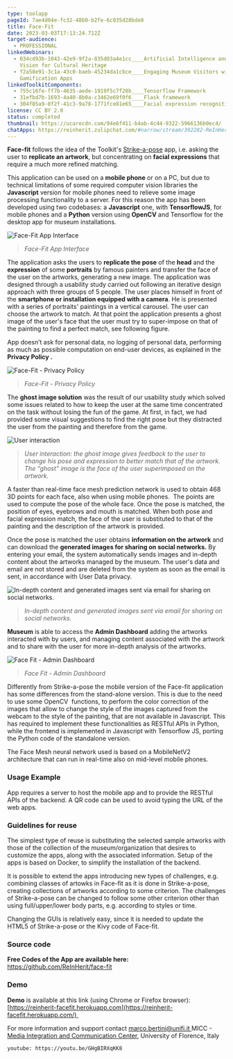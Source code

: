 ```yaml
---
type: toolapp
pageId: 7ae4d04e-fc32-48b0-b2fe-6c035d28bde8
title: Face-Fit
date: 2023-03-03T17:13:24.712Z
target-audience:
  - PROFESSIONAL
linkedWebinars:
  - 034cd93b-1043-42e9-9f2a-835d03a4e1cc____Artificial Intelligence and Computer
    Vision for Cultural Heritage
  - f2a58e91-3c1a-43c0-baeb-45234da1cbce____Engaging Museum Visitors with
    Gamification Apps
linkedToolkitComponents:
  - 755c16fe-ff7b-4635-aede-1919f5c7f28b____Tensorflow Framework
  - 31efbd7b-1693-4a40-8b0a-c3462e69f0f6____Flask framework
  - 304f85a9-0f2f-41c3-9a78-1771fce81e65____Facial expression recognition
license: CC BY 2.0
status: completed
thumbnail: https://ucarecdn.com/94e6f411-b4ab-4c44-9322-5966136b0ec4/
chatApps: https://reinherit.zulipchat.com/#narrow/stream/392282-ReInHerit-Applications-and-Toolkit/topic/Face.20Fit
---
```

**Face-fit** follows the idea of the Toolkit's [Strike-a-pose](https://reinherit-hub.eu/tools/apps/5f367b50-4089-4718-9b66-8114962c6596) app, i.e. asking the user to **replicate an artwork**, but concentrating on **facial expressions** that require a much more refined matching. 

This application can be used on a **mobile phone** or on a PC, but due to technical limitations of some required computer vision libraries the **Javascript** version for mobile phones need to relieve some image processing functionality to a server. For this reason the app has been developed using two codebases: a **Javascript** one, with **TensorflowJS**, for mobile phones and a **Python** version using **OpenCV** and Tensorflow for the desktop app for museum installations. 

![Face-Fit App Interface  ](https://ucarecdn.com/e95fef8f-d1f8-42c9-88df-ffa74a956876/ "Face-Fit App Interface  ")

> *Face-Fit App Interface*  

The application asks the users to **replicate the pose** of the **head** and the **expression** of some **portraits** by famous painters and transfer the face of the user on the artworks, generating a new image. The application was designed through a usability study carried out following an iterative design approach with three groups of 5 people. The user places himself in front of the **smartphone or installation equipped with a camera**. He is presented with a series of portraits' paintings in a vertical carousel. The user can choose the artwork to match. At that point the application presents a ghost image of the user's face that the user must try to super-impose on that of the painting to find a perfect match, see following figure.

App doesn’t ask for personal data, no logging of personal data, performing as much as possible computation on end-user devices, as explained in the **Privacy Policy .**

![Face-Fit - Privacy Policy](https://ucarecdn.com/8901ee1f-fc4c-449b-bbdd-8532543e038f/ "Face-Fit - Privacy Policy")

>  *Face-Fit -*  *Privacy Policy*

The **ghost image solution** was the result of our usability study which solved some issues related to how to keep the user at the same time concentrated on the task without losing the fun of the game. At first, in fact, we had provided some visual suggestions to find the right pose but they distracted the user from the painting and therefore from the game.

![User interaction](https://ucarecdn.com/ae2eaee6-9357-49b2-b41e-1cea3fa951ce/ "User interaction")

> *User interaction: the ghost image gives feedback to the user to change his pose and expression to better match that of the artwork.* *The “ghost” image is the face of the user superimposed on the artwork.*

A faster than real-time face mesh prediction network is used to obtain 468 3D points for each face, also when using mobile phones.  The points are used to compute the pose of the whole face. Once the pose is matched, the position of eyes, eyebrows and mouth is matched. When both pose and facial expression match, the face of the user is substituted to that of the painting and the description of the artwork is provided. 

Once the pose is matched the user obtains **information on the artwork** and can download the **generated images for sharing on social networks.** By entering your email, the system automatically sends images and in-depth content about the artworks managed by the museum. The user's data and email are not stored and are deleted from the system as soon as the email is sent, in accordance with User Data privacy.

![In-depth content and generated images sent via email for sharing on social networks.](https://ucarecdn.com/88a65fb9-6b1e-497a-8d81-cd68f2bdd79f/ "In-depth content and generated images sent via email for sharing on social networks.")

> *In-depth content and generated images sent via email for sharing on social networks.*

**Museum** is able to access the **Admin Dashboard**  adding the artworks interacted with by users, and managing content associated with the artwork and to share with the user for more in-depth analysis of the artworks.

![Face Fit - Admin Dashboard](https://ucarecdn.com/998cd54f-7045-40c4-81e4-41dd637b929d/ "Face Fit - Admin Dashboard")

> *Face Fit - Admin Dashboard*

Differently from Strike-a-pose the mobile version of the Face-fit application has some differences from the stand-alone version. This is due to the need to use some OpenCV  functions, to perform the color correction of the images that allow to change the style of the images captured from the webcam to the style of the painting, that are not available in Javascript. This has required to implement these functionalities as RESTful APIs in Python, while the frontend is implemented in Javascript with Tensorflow JS, porting the Python code of the standalone version. 

The Face Mesh neural network used is based on a MobileNetV2 architecture that can run in real-time also on mid-level mobile phones.

### **Usage Example**

App requires a server to host the mobile app and to provide the RESTful APIs of the backend. A QR code can be used to avoid typing the URL of the web apps.

### Guidelines for reuse

The simplest type of reuse is substituting the selected sample artworks with those of the collection of the museum/organization that desires to customize the apps, along with the associated information. Setup of the apps is based on Docker, to simplify the installation of the backend. 

It is possible to extend the apps introducing new types of challenges, e.g. combining classes of artowks in Face-fit as it is done in Strike-a-pose, creating collections of artworks according to some criterion. The challenges of Strike-a-pose can be changed to follow some other criterion other than using full/upper/lower body parts, e.g. according to styles or time. 

Changing the GUIs is relatively easy, since it is needed to update the HTML5 of Strike-a-pose or the Kivy code of Face-fit.

### **Source code**

**Free Codes of the App are available here:**\
<https://github.com/ReInHerit/face-fit>

### Demo

**Demo** is available at this link  (using Chrome or Firefox browser): \
[https://reinherit-facefit.hero​kuapp.com](https://reinherit-facefit.herokuapp.com/) 

For more information and support contact [marco.bertini@unifi.it  ](<>)MICC - [Media Integration and Communication Center](http://www.micc.unifi.it), University of Florence,  Italy

`youtube: https://youtu.be/GHgBIRXqKK8`